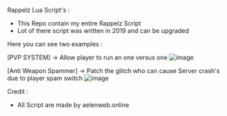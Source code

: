 Rappelz Lua Script's : 

- This Repo contain my entire Rappelz Script
- Lot of there script was written in 2019 and can be upgraded

Here you can see two examples :

[PVP SYSTEM] -> Allow player to run an one versus one
![image](https://user-images.githubusercontent.com/70516429/212766931-d426242a-e24a-4d2b-9314-b4ddc533a6f4.png)

[Anti Weapon Spammer] -> Patch the glitch who can cause Server crash's due to player spam switch
![image](https://user-images.githubusercontent.com/70516429/212767066-82bbbe5d-eec7-4fc9-9cc4-f1b094d9e258.png)

Credit : 

- All Script are made by aelenweb.online
